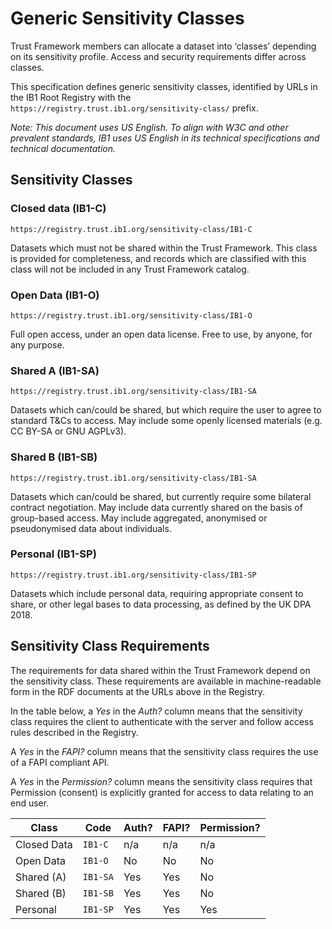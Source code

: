 # Generic Sensitivity Classes

Trust Framework members can allocate a dataset into ‘classes’ depending on its sensitivity profile. Access and security requirements differ across classes.

This specification defines generic sensitivity classes, identified by URLs in the IB1 Root Registry with the `https://registry.trust.ib1.org/sensitivity-class/` prefix.

_Note: This document uses US English. To align with W3C and other prevalent standards, IB1 uses US English in its technical specifications and technical documentation._

## Sensitivity Classes

### Closed data (IB1-C)

`https://registry.trust.ib1.org/sensitivity-class/IB1-C`

Datasets which must not be shared within the Trust Framework. This class is provided for completeness, and records which are classified with this class will not be included in any Trust Framework catalog.

### Open Data (IB1-O)

`https://registry.trust.ib1.org/sensitivity-class/IB1-O`

Full open access, under an open data license. Free to use, by anyone, for any purpose.

### Shared A (IB1-SA)

`https://registry.trust.ib1.org/sensitivity-class/IB1-SA`

Datasets which can/could be shared, but which require the user to agree to standard T&Cs to access. May include some openly licensed materials (e.g. CC BY-SA or GNU AGPLv3).

### Shared B (IB1-SB)

`https://registry.trust.ib1.org/sensitivity-class/IB1-SA`

Datasets which can/could be shared, but currently require some bilateral contract negotiation. May include data currently shared on the basis of group-based access. May include aggregated, anonymised or pseudonymised data about individuals.

### Personal (IB1-SP)

`https://registry.trust.ib1.org/sensitivity-class/IB1-SP`

Datasets which include personal data, requiring appropriate consent to share, or other legal bases to data processing, as defined by the UK DPA 2018.

## Sensitivity Class Requirements

The requirements for data shared within the Trust Framework depend on the sensitivity class. These requirements are available in machine-readable form in the RDF documents at the URLs above in the Registry.

In the table below, a _Yes_ in the _Auth?_ column means that the sensitivity class requires the client to authenticate with the server and follow access rules described in the Registry.

A _Yes_ in the _FAPI?_ column means that the sensitivity class requires the use of a FAPI compliant API.

A _Yes_ in the _Permission?_ column means the sensitivity class requires that Permission (consent) is explicitly granted for access to data relating to an end user.

| Class | Code | Auth? | FAPI? | Permission? |
| ----- | --- | ----- | ----- | ----------- |
| Closed Data | `IB1-C` | n/a | n/a | n/a|
| Open Data | `IB1-O` | No | No | No |
| Shared (A) | `IB1-SA` | Yes | Yes | No |
| Shared (B) | `IB1-SB` | Yes | Yes | No |
| Personal | `IB1-SP` | Yes | Yes | Yes |
